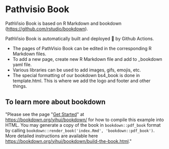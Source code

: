 # Pathvisio Book

PathVisio Book is based on R Markdown and bookdown (https://github.com/rstudio/bookdown).

PathVisio Book is automatically built and deployed :rocket: by Github Actions. 

- The pages of PathVisio Book can be edited in the corresponding R Markdown files. 
- To add a new page, create new R Markdown file and add to _bookdown yaml file.  
- Various libraries can be used to add images, gifs, emojis, etc. 
- The special formatting of our bookdown bs4_book is done in template.html. This is where we add the logo and footer and other things. 

## To learn more about bookdown
"Please see the page "[Get Started](https://bookdown.org/yihui/bookdown/get-started.html)" at https://bookdown.org/yihui/bookdown/ for how to compile this example into HTML. You may generate a copy of the book in `bookdown::pdf_book` format by calling `bookdown::render_book('index.Rmd', 'bookdown::pdf_book')`. More detailed instructions are available here https://bookdown.org/yihui/bookdown/build-the-book.html." 
